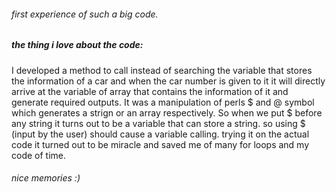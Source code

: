  ###### first experience of such a big code. 
 ##### the thing i love about the code:
 I developed a method to call instead of searching the variable that stores the information of a car and when the car number is given to it it will directly arrive at the variable of array that contains the information of it and generate required outputs.
It was a manipulation of perls $ and @ symbol which generates a strign or an array respectively. So when we put $ before any string it turns out to be a variable that can store a string. so using $ (input by the user) should cause a variable calling. trying it on the actual code it turned out to be miracle and saved me of many for loops and my code of time. 

###### nice memories :)

